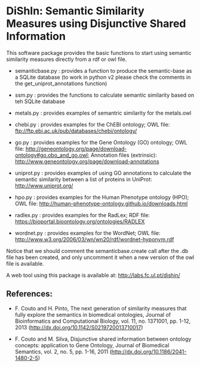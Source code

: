 # DiShIn: Semantic Similarity Measures using Disjunctive Shared Information

This software package provides the basic functions to start using semantic similarity measures directly from a rdf or owl file. 

- semanticbase.py : provides a function to produce the semantic-base as a SQLite database (to work in python v2 please check the comments in the get_uniprot_annotations function)

- ssm.py : provides the functions to calculate semantic similarity based on teh SQLite database

- metals.py : provides examples of semantric similarity for the metals.owl 

- chebi.py : provides examples for the ChEBI ontology; OWL file:  ftp://ftp.ebi.ac.uk/pub/databases/chebi/ontology/

- go.py : provides examples for the Gene Ontology (GO) ontology; OWL file: http://geneontology.org/page/download-ontology#go.obo_and_go.owl; Annotation files (extrinsic): http://www.geneontology.org/page/download-annotations

- uniprot.py : provides examples of using GO annotations to calculate the semantic similarity between a list of proteins in UniProt: http://www.uniprot.org/

- hpo.py : provides examples for the Human Phenotype ontology (HPO); OWL file: http://human-phenotype-ontology.github.io/downloads.html

- radlex.py : provides examples for the RadLex; RDF file: https://bioportal.bioontology.org/ontologies/RADLEX

- wordnet.py : provides examples for the WordNet; OWL file: http://www.w3.org/2006/03/wn/wn20/rdf/wordnet-hyponym.rdf

Notice that we should comment the semanticbase.create call after the .db file has been created, and only uncomment it when a new version of the owl file is available.

A web tool using this package is available at: http://labs.fc.ul.pt/dishin/

## References: 

- F. Couto and H. Pinto, The next generation of similarity measures that fully explore the semantics in biomedical ontologies, Journal of Bioinformatics and Computational Biology, vol. 11, no. 1371001, pp. 1-12, 2013 (http://dx.doi.org/10.1142/S0219720013710017)

- F. Couto and M. Silva, Disjunctive shared information between ontology concepts: application to Gene Ontology, Journal of Biomedical Semantics, vol. 2, no. 5, pp. 1-16, 2011 (http://dx.doi.org/10.1186/2041-1480-2-5)
